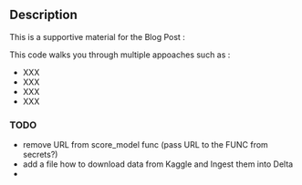 ## Description 
This is a supportive material for the Blog Post : 

This code walks you through multiple appoaches such as : 
- XXX
- XXX
- XXX
- XXX 




### TODO

- remove URL from score_model func (pass URL to the FUNC from secrets?)
- add a file how to download data from Kaggle and Ingest them into Delta 
- 
